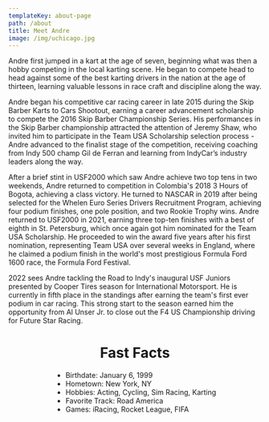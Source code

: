 ```yaml
---
templateKey: about-page
path: /about
title: Meet Andre
image: /img/uchicago.jpg
---
```

Andre first jumped in a kart at the age of seven, beginning what was then a hobby competing in the local karting scene. He began to compete head to head against some of the best karting drivers in the nation at the age of thirteen, learning valuable lessons in race craft and discipline along the way.

Andre began his competitive car racing career in late 2015 during the Skip Barber Karts to Cars Shootout, earning a career advancement scholarship to compete the 2016 Skip Barber Championship Series. His performances in the Skip Barber championship attracted the attention of Jeremy Shaw, who invited him to participate in the Team USA Scholarship selection process - Andre advanced to the finalist stage of the competition, receiving coaching from Indy 500 champ Gil de Ferran and learning from IndyCar’s industry leaders along the way.

After a brief stint in USF2000 which saw Andre achieve two top tens in two weekends, Andre returned to competition in Colombia's 2018 3 Hours of Bogota, achieving a class victory. He turned to NASCAR in 2019 after being selected for the Whelen Euro Series Drivers Recruitment Program, achieving four podium finishes, one pole position, and two Rookie Trophy wins. Andre returned to USF2000 in 2021, earning three top-ten finishes with a best of eighth in St. Petersburg, which once again got him nominated for the Team USA Scholarship. He proceeded to win the award five years after his first nomination, representing Team USA over several weeks in England, where he claimed a podium finish in the world's most prestigious Formula Ford 1600 race, the Formula Ford Festival.

2022 sees Andre tackling the Road to Indy's inaugural USF Juniors presented by Cooper Tires season for International Motorsport. He is currently in fifth place in the standings after earning the team's first ever podium in car racing. This strong start to the season earned him the opportunity from Al Unser Jr. to close out the F4 US Championship driving for Future Star Racing.

<div style="display: grid justify-content: center">
    <h1 style="text-align: center;">Fast Facts</h1>
    <ul style="display: grid; justify-content: center">
        <li>Birthdate: January 6, 1999</li>
        <li>Hometown: New York, NY</li>
        <li>Hobbies: Acting, Cycling, Sim Racing, Karting</li>
        <li>Favorite Track: Road America</li>
        <li>Games: iRacing, Rocket League, FIFA</li>
    </ul>
</div>